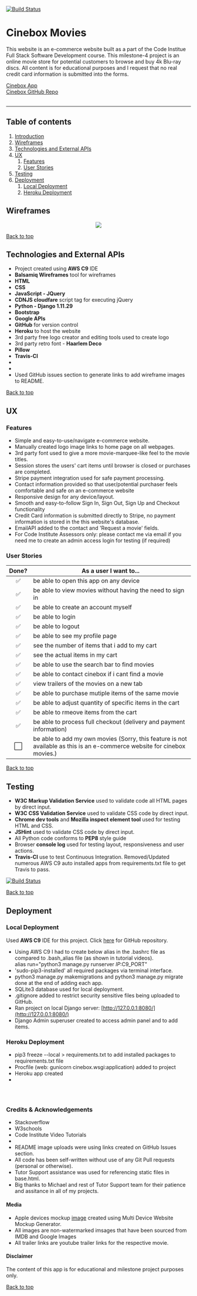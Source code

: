 [![Build Status](https://travis-ci.org/sheldon18/cinebox.svg?branch=master)](https://travis-ci.org/sheldon18/cinebox)

# Cinebox Movies <a name="introduction"></a> 


This website is an e-commerce website built as a part of the Code Institue Full Stack Software Development course.
This milestone-4 project is an online movie store for potential customers to browse and buy 4k Blu-ray discs.
All content is for educational purposes and I request that no real credit card information is submitted into the forms.




[Cinebox App](https://cinebox-movies.herokuapp.com) </br>
[Cinebox GitHub Repo](https://github.com/sheldon18/cinebox)
</br></br>



-----
## Table of contents
1. [Introduction](#introduction)
2. [Wireframes](#wireframes)
3. [Technologies and External APIs](#techonologies)
4. [UX](#ux)
    1. [Features](#uxfeatures)
    2. [User Stories](#uxstories)
5. [Testing](#testing)
6. [Deployment](#deployment)
    1. [Local Deployment](#localdeploy)
    2. [Heroku Deployment](#herokudeploy)


## Wireframes <a name="wireframes"></a>


<p align="center"><img src="https://user-images.githubusercontent.com/44424348/78755946-1887d380-79ce-11ea-8df7-9addb9928adc.png" /></p>




<a href="#top">Back to top</a>

## Technologies and External APIs <a name="techonologies"></a>

- Project created using __AWS C9__ IDE
- __Balsamiq Wireframes__ tool for wireframes
- __HTML__
- __CSS__
- __JavaScript - JQuery__
- __CDNJS cloudfare__ script tag for executing jQuery
- __Python - Django 1.11.29__
- __Bootstrap__
- __Google APIs__
- __GitHub__ for version control
- __Heroku__ to host the website
- 3rd party free logo creator and editing tools used to create logo
- 3rd party retro font - __Haarlem Deco__
- __Pillow__
- __Travis-CI__
- 
- 
- Used GitHub issues section to generate links to add wireframe images to README.


<a href="#top">Back to top</a>


## UX <a name="ux"></a>

### Features <a name="uxfeatures"></a>
- Simple and easy-to-use/navigate e-commerce website.
- Manually created logo image links to home page on all webpages.
- 3rd party font used to give a more movie-marquee-like feel to the movie titles. 
- Session stores the users' cart items until browser is closed or purchases are completed.
- Stripe payment integration used for safe payment processing.
- Contact information provided so that user/potential purchaser feels comfortable and safe on an e-commerce website
- Responsive design for any device/layout.
- Smooth and easy-to-follow Sign In, Sign Out, Sign Up and Checkout functionality
- Credit Card information is submitted directly to Stripe, no payment information is stored in the this website's database.
- EmailAPI added to the contact and 'Request a movie' fields.
- For Code Institute Assessors only: please contact me via email if you need me to create an admin access login for testing (if required)

### User Stories <a name="uxstories"></a>

Done? | As a user I want to... 
:---:| ---
✅|be able  to  open this app on any device
✅|be able to  view movies without having the need to sign in
✅|be able to create an account myself 
✅|be able to login
✅|be able to logout
✅|be able to see my profile page
✅| see  the number  of  items that i add to  my cart
✅| see the actual items in my cart 
✅| be able to use the search bar to find movies
✅| be able to contact cinebox if  i cant  find a movie
✅| view  trailers  of the movies on a new tab
✅| be able to purchase mutiple items of the same movie
✅| be able to adjust  quantity of specific items in the cart
✅| be able to rmeove items from the cart
✅| be able to process full checkout (delivery  and payment information)
⬜️|be able to add my own movies (Sorry, this feature is not available as this is an e-commerce website for cinebox movies.)



 <a href="#top">Back to top</a>
 
 
## Testing <a name="testing"></a>
 
- __W3C Markup Validation Service__ used to validate code all HTML pages  by direct input.
- __W3C CSS Validation Service__ used to validate CSS code by direct input.
- __Chrome dev tools__ and __Mozilla inspect element tool__ used for testing HTML and CSS.
- __JSHint__ used to validate CSS code by direct input.
- All Python code conforms to __PEP8__ style guide
- Browser __console log__ used for testing layout, responsiveness and user actions.
- __Travis-CI__ use to test Continuous Integration. Removed/Updated numerous AWS C9 auto installed apps from requirements.txt file to get Travis to pass.

[![Build Status](https://travis-ci.org/sheldon18/cinebox.svg?branch=master)](https://travis-ci.org/sheldon18/cinebox)


<a href="#top">Back to top</a>

## Deployment <a name="deployment"></a>

### Local Deployment <a name="localdeploy"></a>

Used __AWS C9__ IDE for this project. Click [here](https://github.com/sheldon18/cinebox) for GitHub repository.

- Using AWS C9 I had to create below alias in the .bashrc file as compared to .bash_alias file (as shown in tutorial videos).
   <br> alias run="python3 manage.py runserver $IP:$C9_PORT"
- 'sudo-pip3-installed' all required packages via terminal interface.
- python3 manage.py makemigrations and python3 manage.py migrate done at the end of adding each app.
- SQLite3 database used for local deployment.
- .gitignore added to restrict security sensitive files being uploaded to GitHub.
-  Ran project on local Django server: [http://127.0.0.1:8080/](http://127.0.0.1:8080/)
-  Django Admin superuser created to access admin panel and to add items.

### Heroku Deployment <a name="herokudeploy"></a>

- pip3 freeze --local > requirements.txt to add installed packages to requirements.txt file
- Procfile (web: gunicorn cinebox.wsgi:application) added to project
- Heroku app created
- 


###
</br>

### Credits & Acknowledgements

- Stackoverflow
- W3schools
- Code Institute Video Tutorials
- 
- README image uploads were using links created on GitHub Issues section.
- All code has been self-written without use of any Git Pull requests (personal or otherwise).
- Tutor Support assistance was used for referencing static files in base.html.
- Big thanks to Michael and rest of Tutor Support team for their patience and assitance in all of my projects.

 
 
 
#### Media

- Apple devices mockup [image](https://user-images.githubusercontent.com/44424348/78756100-55ec6100-79ce-11ea-9969-cd07127840bc.JPG) created using Multi Device Website Mockup Generator. 
- All images are non-watermarked imsages that have been sourced from IMDB and Google Images
- All trailer links are youtube trailer links for the respective movie.

#### Disclaimer

The content of this app is for educational and milestone project purposes only.

<a href="#top">Back to top</a>